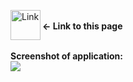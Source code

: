

[<img align="left" alt="Link" width="48px" src="https://user-images.githubusercontent.com/61249196/96455041-f2fd4180-121c-11eb-9bbb-27f2805b55e1.png" />][Link]
 <br><b><- Link to this page</b>
 
 <br>
<b>Screenshot of application: </b><br>
<img src="https://user-images.githubusercontent.com/61249196/96627457-2ae5b100-1311-11eb-9426-0bc5fc0fd2c5.png">



[Link]: https://listing-yt-videos.netlify.app/
